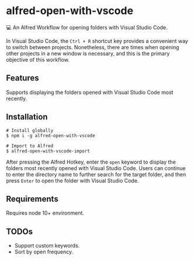 # alfred-open-with-vscode

💻 An Alfred Workflow for opening folders with Visual Studio Code.

In Visual Studio Code, the `Ctrl + R` shortcut key provides a convenient way to switch between projects. Nonetheless, there are times when opening other projects in a new window is necessary, and this is the primary objective of this workflow.

## Features

Supports displaying the folders opened with Visual Studio Code most recently.

## Installation

```shell
# Install globally
$ npm i -g alfred-open-with-vscode

# Import to Alfred
$ alfred-open-with-vscode-import
```

After pressing the Alfred Hotkey, enter the `open` keyword to display the folders most recently opened with Visual Studio Code. Users can continue to enter the directory name to further search for the target folder, and then press `Enter` to open the folder with Visual Studio Code.

## Requirements

Requires node 10+ environment.

## TODOs

- Support custom keywords.
- Sort by open frequency.
